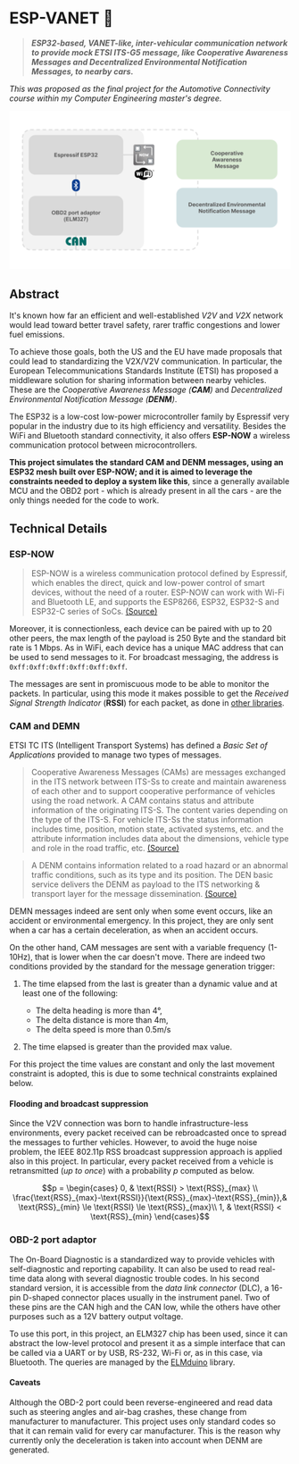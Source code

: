 # ESP-VANET 🚒

> **_ESP32-based, VANET-like, inter-vehicular communication network to provide mock ETSI ITS-G5  message, like Cooperative Awareness Messages and Decentralized Environmental Notification Messages, to nearby cars._**

_This was proposed as the final project for the Automotive Connectivity course within my Computer Engineering master's degree._

![project architecture](misc/architecture.svg)

## Abstract

It's known how far an efficient and well-established _V2V_ and _V2X_ network would lead toward better travel safety, rarer traffic congestions and lower fuel emissions.  

To achieve those goals, both the US and the EU have made proposals that could lead to standardizing the V2X/V2V communication. In particular, the European Telecommunications Standards Institute
(ETSI) has proposed a middleware solution for sharing information between nearby vehicles. These are the _Cooperative Awareness Message (**CAM**)_ and _Decentralized Environmental Notification Message (**DENM**)_.

The ESP32 is a low-cost low-power microcontroller family by Espressif very popular in the industry due to its high efficiency and versatility. Besides the WiFi and Bluetooth standard connectivity, it also offers **ESP-NOW** a wireless communication protocol between microcontrollers.  

**This project simulates the standard CAM and DENM messages, using an ESP32 mesh built over ESP-NOW; and it is aimed to leverage the constraints needed to deploy a system like this**, since a generally available MCU and the OBD2 port - which is already present in all the cars - are the only things needed for the code to work.

## Technical Details

### ESP-NOW

> ESP-NOW is a wireless communication protocol defined by Espressif, which enables the direct, quick and low-power control of smart devices, without the need of a router. ESP-NOW can work with Wi-Fi and Bluetooth LE, and supports the ESP8266, ESP32, ESP32-S and ESP32-C series of SoCs. [(Source)](https://www.espressif.com/en/solutions/low-power-solutions/esp-now)

Moreover, it is connectionless, each device can be paired with up to 20 other peers, the max length of the payload is 250 Byte and the standard bit rate is 1 Mbps. As in WiFi, each device has a unique MAC address that can be used to send messages to it. For broadcast messaging, the address is `0xff:0xff:0xff:0xff:0xff:0xff`.

The messages are sent in promiscuous mode to be able to monitor the packets. In particular, using this mode it makes possible to get the _Received Signal Strength Indicator_ (**RSSI**) for each packet, as done in [other libraries](https://github.com/gmag11/QuickESPNow/blob/main/src/QuickEspNow_esp32.cpp#L365-L357).

### CAM and DEMN

ETSI TC ITS (Intelligent Transport Systems) has defined a _Basic Set of Applications_ provided to manage two types of messages.

>Cooperative Awareness Messages (CAMs) are messages exchanged in the ITS network between ITS-Ss to create and maintain awareness of each other and to support cooperative performance of vehicles using the road network. A CAM contains status and attribute information of the originating ITS-S. The content varies depending on the type of the ITS-S. For vehicle ITS-Ss the status information includes time, position, motion state, activated systems, etc. and the attribute information includes data about the dimensions, vehicle type and role in the road traffic, etc. [(Source)](https://www.etsi.org/deliver/etsi_en/302600_302699/30263702/01.03.02_60/en_30263702v010302p.pdf)

> A DENM contains information related to a road hazard or an abnormal traffic conditions, such as its type and its position. The DEN basic service delivers the DENM as payload to the ITS networking & transport layer for the message dissemination. [(Source)](https://www.etsi.org/deliver/etsi_en/302600_302699/30263703/01.02.02_60/en_30263703v010202p.pdf)

DEMN messages indeed are sent only when some event occurs, like an accident or environmental emergency. In this project, they are only sent when a car has a certain deceleration, as when an accident occurs.  

On the other hand, CAM messages are sent with a variable frequency (1-10Hz), that is lower when the car doesn't move. There are indeed two conditions provided by the standard for the message generation trigger:

1. The time elapsed from the last is greater than a dynamic value and at least one of the following:
    - The delta heading is more than 4°,
    - The delta distance is more than 4m,
    - The delta speed is more than 0.5m/s

2. The time elapsed is greater than the provided max value.

For this project the time values are constant and only the last movement constraint is adopted, this is due to some technical constraints explained below.  

#### Flooding and broadcast suppression

Since the V2V connection was born to handle infrastructure-less environments, every packet received can be rebroadcasted once to spread the messages to further vehicles. However, to avoid the huge noise problem, the IEEE 802.11p RSS broadcast suppression approach is applied also in this project. In particular, every packet received from a vehicle is retransmitted (_up to once_) with a probability $p$ computed as below.

```math
p = 
\begin{cases}
    0, & \text{RSSI} > \text{RSS}_{max} \\
    \frac{\text{RSS}_{max}-\text{RSSI}}{\text{RSS}_{max}-\text{RSS}_{min}},& \text{RSS}_{min} \le \text{RSSI} \le \text{RSS}_{max}\\
    1, & \text{RSSI} < \text{RSS}_{min}
\end{cases}
```



### OBD-2 port adaptor

The On-Board Diagnostic is a standardized way to provide vehicles with self-diagnostic and reporting capability. It can also be used to read real-time data along with several diagnostic trouble codes. In his second standard version, it is accessible from the _data link connector_ (DLC), a 16-pin D-shaped connector places usually in the instrument panel. Two of these pins are the CAN high and the CAN low, while the others have other purposes such as a 12V battery output voltage.  

To use this port, in this project, an ELM327 chip has been used, since it can abstract the low-level protocol and present it as a simple interface that can be called via a UART or by USB, RS-232, Wi-Fi or, as in this case, via Bluetooth. The queries are managed by the [ELMduino](https://github.com/PowerBroker2/ELMduino) library.  

#### Caveats

Although the OBD-2 port could been reverse-engineered and read data such as steering angles and air-bag crashes, these change from manufacturer to manufacturer. This project uses only standard codes so that it can remain valid for every car manufacturer. This is the reason why currently only the deceleration is taken into account when DENM are generated.  
